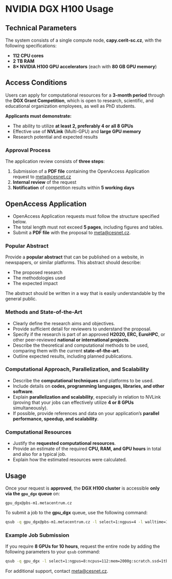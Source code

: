 # NVIDIA DGX H100 Usage

## Technical Parameters

The system consists of a single compute node, **capy.cerit-sc.cz**, with the following specifications:

- **112 CPU cores**
- **2 TB RAM**
- **8× NVIDIA H100 GPU accelerators** (each with **80 GB GPU memory**)

## Access Conditions

Users can apply for computational resources for a **3-month period** through the **DGX Grant Competition**, which is open to research, scientific, and educational organization employees, as well as PhD students.

**Applicants must demonstrate:**

- The ability to utilize **at least 2, preferably 4 or all 8 GPUs**
- Effective use of **NVLink** (Multi-GPU) and **large GPU memory**
- Research potential and expected results

### Approval Process

The application review consists of **three steps**:

1. Submission of a **PDF file** containing the OpenAccess Application request to [meta@cesnet.cz](mailto:meta@cesnet.cz)
2. **Internal review** of the request
3. **Notification** of competition results within **5 working days**

## OpenAccess Application

- OpenAccess Application requests must follow the structure specified below.
- The total length must not exceed **5 pages**, including figures and tables.
- Submit a **PDF file** with the proposal to [meta@cesnet.cz](mailto:meta@cesnet.cz).

### Popular Abstract

Provide a **popular abstract** that can be published on a website, in newspapers, or similar platforms. This abstract should describe:

- The proposed research
- The methodologies used
- The expected impact

The abstract should be written in a way that is easily understandable by the general public.

### Methods and State-of-the-Art

- Clearly define the research aims and objectives.
- Provide sufficient detail for reviewers to understand the proposal.
- Specify if the research is part of an approved **H2020, ERC, EuroHPC**, or other peer-reviewed **national or international projects**.
- Describe the theoretical and computational methods to be used, comparing them with the current **state-of-the-art**.
- Outline expected results, including planned publications.

### Computational Approach, Parallelization, and Scalability

- Describe the **computational techniques** and platforms to be used.
- Include details on **codes, programming languages, libraries, and other software**.
- Explain **parallelization and scalability**, especially in relation to NVLink (proving that your jobs can effectively utilize **4 or 8 GPUs** simultaneously).
- If possible, provide references and data on your application’s **parallel performance, speedup, and scalability**.

### Computational Resources

- Justify the **requested computational resources**.
- Provide an estimate of the required **CPU, RAM, and GPU hours** in total and also for a typical job.
- Explain how the estimated resources were calculated.

## Usage

Once your request is **approved**, the **DGX H100 cluster** is accessible **only via the `gpu_dgx` queue** on:

    gpu_dgx@pbs-m1.metacentrum.cz

To submit a job to the **gpu_dgx** queue, use the following command:

```sh
qsub -q gpu_dgx@pbs-m1.metacentrum.cz -l select=1:ngpus=4 -l walltime=10:00:00
```

### Example Job Submission

If you require **8 GPUs for 10 hours**, request the entire node by adding the following parameters to your `qsub` command:

```sh
qsub -q gpu_dgx -l select=1:ngpus=8:ncpus=112:mem=2000g:scratch.ssd=1tb -l place=exclhost -l walltime=10:00:00
```

For additional support, contact [meta@cesnet.cz](mailto:meta@cesnet.cz).




